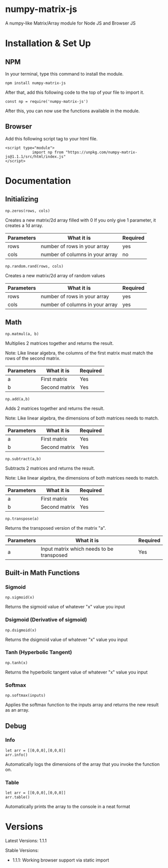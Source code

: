 # numpy-matrix-js

A numpy-like Matrix/Array module for Node JS and Browser JS



# Installation & Set Up


## NPM
In your terminal, type this command to install the module.

```
npm install numpy-matrix-js
```

After that, add this following code to the top of your file to import it.

```
const np = require('numpy-matrix-js')
```

After this, you can now use the functions available in the module.


## Browser

Add this following script tag to your html file.

```
<script type="module">
            import np from "https://unpkg.com/numpy-matrix-js@1.1.1/src/html/index.js"
</script>
```


# Documentation



## Initializing


```np.zeros(rows, cols)```

Creates a new matrix/2d array filled with 0
If you only give 1 parameter, it creates a 1d array.

Parameters   |   What it is   | Required
-------------|----------------|----------
rows         |  number of rows in your array | yes
cols         |  number of columns in your array | no


```np.random.rand(rows, cols)```

Creates a new matrix/2d array of random values

Parameters   |   What it is   | Required
-------------|----------------|----------
rows         |  number of rows in your array | yes
cols         |  number of columns in your array | yes

## Math

```np.matmul(a, b)```

Multiplies 2 matrices together and returns the result.

Note: Like linear algebra, the columns of the first matrix must match the rows of the second matrix.

Parameters    | What it is    | Required
--------------|---------------|----------
a             | First matrix  | Yes
b             | Second matrix | Yes


```np.add(a,b)```

Adds 2 matrices together and returns the result.

Note: Like linear algebra, the dimensions of both matrices needs to match.

Parameters   | What it is    | Required
-------------|---------------|---------
a            | First matrix  | Yes
b            | Second matrix | Yes


```np.subtract(a,b)```

Subtracts 2 matrices and returns the result.

Note: Like linear algebra, the dimensions of both matrices needs to match.

Parameters   | What it is    | Required
-------------|---------------|---------
a            | First matrix  | Yes
b            | Second matrix | Yes

```np.transpose(a)```

Returns the transposed version of the matrix "a".


Parameters   | What it is    | Required
-------------|---------------|---------
a            | Input matrix which needs to be transposed  | Yes





## Built-in Math Functions

### Sigmoid

```np.sigmoid(x)```

Returns the sigmoid value of whatever "x" value you input

### Dsigmoid (Derivative of sigmoid)

```np.dsigmoid(x)```

Returns the dsigmoid value of whatever "x" value you input

### Tanh (Hyperbolic Tangent)

```np.tanh(x)```

Returns the hyperbolic tangent value of whatever "x" value you input

### Softmax

```np.softmax(inputs)```

Applies the softmax function to the inputs array and returns the new result as an array.



## Debug


### Info

```
let arr = [[0,0,0],[0,0,0]]
arr.info()
```

Automatically logs the dimensions of the array that you invoke the function on.


### Table

```
let arr = [[0,0,0],[0,0,0]]
arr.table()
```

Automatically prints the array to the console in a neat format





# Versions

Latest Versions: 1.1.1

Stable Versions:

- 1.1.1: Working browser support via static import
